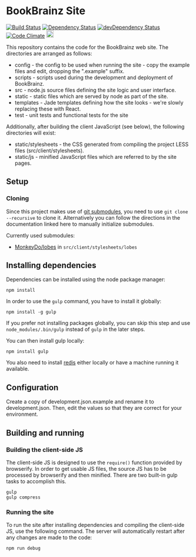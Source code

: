 # BookBrainz Site
[![Build Status](https://img.shields.io/travis/bookbrainz/bookbrainz-site.svg)](https://travis-ci.org/bookbrainz/bookbrainz-site)
[![Dependency Status](https://img.shields.io/david/bookbrainz/bookbrainz-site.svg)](https://david-dm.org/bookbrainz/bookbrainz-site)
[![devDependency Status](https://img.shields.io/david/dev/bookbrainz/bookbrainz-site.svg)](https://david-dm.org/bookbrainz/bookbrainz-site#info=devDependencies)
[![Code Climate](https://img.shields.io/codeclimate/github/BookBrainz/bookbrainz-site.svg)](https://codeclimate.com/github/BookBrainz/bookbrainz-site)
<a href="https://www.browserstack.com/">
<img src="https://bookbrainz.org/images/BrowserStack.svg" height="20px"></img>
</a>

This repository contains the code for the BookBrainz web site. The directories
are arranged as follows:

* config - the config to be used when running the site - copy the example files and edit, dropping the ".example" suffix.
* scripts - scripts used during the development and deployment of BookBrainz.
* src - node.js source files defining the site logic and user interface.
* static - static files which are served by node as part of the site.
* templates - Jade templates defining how the site looks - we're slowly
replacing these with React.
* test - unit tests and functional tests for the site

Additionally, after building the client JavaScript (see below), the following
directories will exist:

* static/stylesheets - the CSS generated from compiling the project LESS files (src/client/stylesheets).
* static/js - minified JavaScript files which are referred to by the
  site pages.

## Setup
### Cloning

Since this project makes use of [git submodules](https://www.git-scm.com/book/en/v2/Git-Tools-Submodules), you need to use `git clone --recursive` to clone it. Alternatively you can follow the directions in the documentation linked here to manually initialize submodules.

Currently used submodules:
*  [MonkeyDo/lobes](https://github.com/MonkeyDo/lobes) in `src/client/stylesheets/lobes`

## Installing dependencies

Dependencies can be installed using the node package manager:

    npm install

In order to use the `gulp` command, you have to install it globally:

    npm install -g gulp

If you prefer not installing packages globally, you can skip this step and use `node_modules/.bin/gulp` instead of `gulp` in the later steps.

You can then install gulp locally:

    npm install gulp


You also need to install [redis](http://redis.io/) either locally or have a machine running it available.

## Configuration

Create a copy of development.json.example and rename it to development.json. Then, edit the values so that they are correct
for your environment.

## Building and running
### Building the client-side JS

The client-side JS is designed to use the `require()` function provided by
browserify. In order to get usable JS files, the source JS has to be processed
by browserify and then minified. There are two built-in gulp tasks to
accomplish this.

    gulp
    gulp compress

### Running the site

To run the site after installing dependencies and compiling the client-side JS,
use the following command. The server will automatically restart after any
changes are made to the code:

    npm run debug
